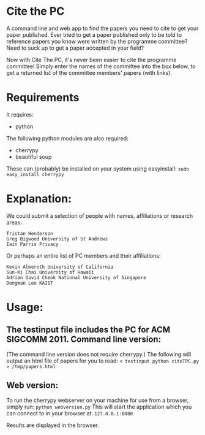 Cite the PC
===========
A command line and web app to find the papers you need to cite to get your paper published.
Ever tried to get a paper published only to be told to reference papers you
know were written by the programme committee? Need to suck up to get a paper
accepted in your field?

Now with Cite The PC, it's never been easier to cite the programme committee!
Simply enter the names of the committee into the box below, to get a returned
list of the committee members' papers (with links).

Requirements
============
It requires:

* python 

The following python modules are also required:

* cherrypy
* beautiful soup

These can (probably) be installed on your system using easyinstall:
	`sudo easy_install cherrypy`

Explanation:
============
We could submit a selection of people with names, affiliations or research areas:

	Tristan Henderson
	Greg Bigwood University of St Andrews
	Iain Parris Privacy

Or perhaps an entire list of PC members and their affiliations:

	Kevin Almeroth University of California
	Sun-Ki Chai University of Hawaii
	Adrian David Cheok National University of Singapore
	Dongman Lee KAIST

Usage:
============
The testinput file includes the PC for ACM SIGCOMM 2011.
Command line version:
---------------------
(The command line version does not require cherrypy.)
The following will output an html file of papers for you to read:
	`< testinput python citeTPC.py > /tmp/papers.html`

Web version:
------------
To run the cherrypy webserver on your machine for use from a browser, simply run:
	`python webversion.py`
This will start the application which you can connect to in your browser at:
	`127.0.0.1:8080`

Results are displayed in the browser.
